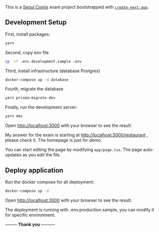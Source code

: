 This is a [Seoul Comix](https://flottie.vn/) exam project bootstrapped with [`create-next-app`](https://github.com/vercel/next.js/tree/canary/packages/create-next-app).

## Development Setup

First, install packages:

```bash
yarn
```

Second, copy env file

```bash
cp -rf .env.development.sample .env
```

Third, install infrastructure (database Postgres)

```bash
docker-compose up -d database
```

Fourth, migrate the database

```bash
yarn prisma:migrate-dev
```

Finally, run the development server:

```bash
yarn dev
```

Open [http://localhost:3000](http://localhost:3000) with your browser to see the result.

My answer for the exam is starting at [http://localhost:3000/restaurant](http://localhost:3000/restaurant) , please check it. The homepage is just for demo.

You can start editing the page by modifying `app/page.tsx`. The page auto-updates as you edit the file.

## Deploy application

Run the docker compose for all deployment:

```bash
docker-compose up -d
```

Open [http://localhost:3000](http://localhost:3000) with your browser to see the result.

The deployment is running with .env.production.sample, you can modify it for specific environment.

**------ Thank you -------**
